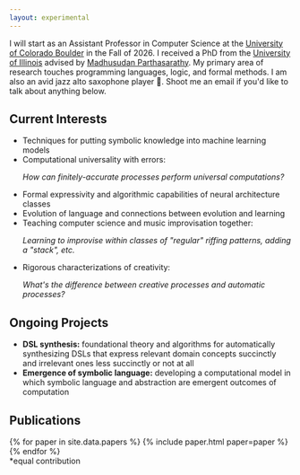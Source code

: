```yaml
---
layout: experimental
---
```


I will start as an Assistant Professor in Computer Science at the
[University of Colorado Boulder][cu] in the Fall of 2026. I received a
PhD from the [University of Illinois][uiuc] advised by [Madhusudan
Parthasarathy][madhu]. My primary area of research touches programming
languages, logic, and formal methods. I am also an avid jazz alto
saxophone player 🎷. Shoot me an email if you'd like to talk about
anything below.

<!-- <h3 id="job">I'm on the faculty job market.</h3> -->

## Current Interests

<section id="interests">
<ul class="custom-list">
<!-- <li>Bridges between natural language and formal computer language</li> -->
<li>Techniques for putting symbolic knowledge into machine learning models</li>
<!-- <li>Data-driven, automated construction of DSLs</li> -->
<!-- <li>Data-driven techniques for making conjectures in math and science</li> -->
<li>Computational universality with errors:
<p class="subtext"><i>How can finitely-accurate processes perform universal computations?</i></p>
</li>
<li>Formal expressivity and algorithmic capabilities of neural
architecture classes</li>
<li>Evolution of language and connections between evolution and learning</li>
<!-- <li>Human-computer collaborative music improvisation</li> -->
<li>Teaching computer science and music improvisation together:
<p class="subtext"><i>Learning to improvise within classes of
"regular" riffing patterns, adding a "stack", etc. </i></p>
</li>
<li>Rigorous characterizations of creativity:
<p class="subtext"><i>What's the difference between creative processes and automatic processes?</i></p>
</li>
</ul>
</section>

## Ongoing Projects

<section id="projects">
<ul class="custom-list">

<li><b>DSL synthesis:</b> foundational theory and algorithms for
automatically synthesizing DSLs that
express relevant domain concepts succinctly and irrelevant ones less
succinctly or not at all  </li>

<li><b>Emergence of symbolic language:</b> developing a computational
model in which symbolic language and abstraction are emergent outcomes
of computation</li>

<!-- <li><b>Example-driven geometry proofs</b>: using small diagrams to guide -->
<!-- auxiliary constructions in geometry proofs </li> -->

</ul>
</section>

[cu]: https://www.colorado.edu/cs/
[uiuc]: https://illinois.edu/
[cs]: https://cs.illinois.edu/
[madhu]: https://madhu.cs.illinois.edu/

## Publications

<section id="papers">
{% for paper in site.data.papers %}
{% include paper.html paper=paper %}
{% endfor %}

<br>
*equal contribution
</section>
